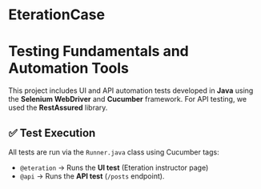 ﻿# EterationCase
 # Testing Fundamentals and Automation Tools
This project includes UI and API automation tests developed in **Java** using the
**Selenium WebDriver** and **Cucumber** framework. 
For API testing, we used the **RestAssured** library.

## ✅ Test Execution
All tests are run via the `Runner.java` class using Cucumber tags:

- `@eteration` → Runs the **UI test** (Eteration instructor page)
- `@api` → Runs the **API test** (`/posts` endpoint).

